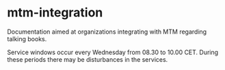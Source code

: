 # mtm-integration
Documentation aimed at organizations integrating with MTM regarding talking books.

Service windows occur every Wednesday from 08.30 to 10.00 CET. During these periods there may be disturbances in the services.
